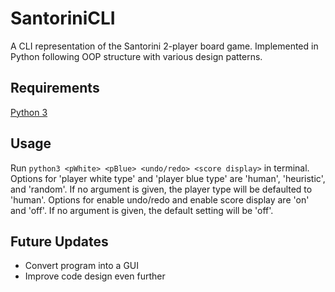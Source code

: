 # SantoriniCLI
A CLI representation of the Santorini 2-player board game.
Implemented in Python following OOP structure with various design patterns.

Requirements
---------

[Python 3](https://www.python.org/downloads/release/python-3123/)


Usage
-----
Run `python3 <pWhite> <pBlue> <undo/redo> <score display>` in terminal. Options for 'player white type' and 'player blue type' are 'human', 'heuristic', and 'random'. If no argument is given, the player type will be defaulted to 'human'. Options for enable undo/redo and enable score display are 'on' and 'off'. If no argument is given, the default setting will be 'off'.


Future Updates
-----
- Convert program into a GUI
- Improve code design even further
